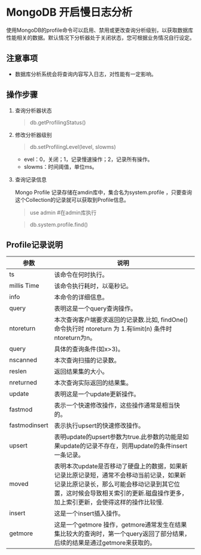# MongoDB 开启慢日志分析


使用MongoDB的profile命令可以启用、禁用或更改查询分析级别，以获取数据库性能相关的数据。默认情况下分析器处于关闭状态，您可根据业务情况自行设定。

## 注意事项

- 数据库分析系统会将查询内容写入日志，对性能有一定影响。


## 操作步骤
1. 查询分析器状态

   > db.getProfilingStatus()
   
1. 修改分析器级别
   > db.setProfilingLevel(level, slowms)

   - evel：0，关闭；1，记录慢速操作；2，记录所有操作。
   - slowms：时间阈值，单位ms。
	
1. 查询记录信息
	
   Mongo Profile 记录存储在amdin库中，集合名为system.profile ，只要查询这个Collection的记录就可以获取到Profile信息。

   > use admin   #在admin库执行
   
   > db.system.profile.find()
   
   
## Profile记录说明

参数 | 说明
---|---
ts	| 该命令在何时执行。
millis Time	| 该命令执行耗时，以毫秒记。
info	| 本命令的详细信息。
query	| 表明这是一个query查询操作。
ntoreturn	| 本次查询客户端要求返回的记录数.比如, findOne()命令执行时 ntoreturn 为 1.有limit(n) 条件时ntoreturn为n。
query	| 具体的查询条件(如x>3)。
nscanned	| 本次查询扫描的记录数。
reslen	| 返回结果集的大小。
nreturned	| 本次查询实际返回的结果集。
update	| 表明这是一个update更新操作。
fastmod	| 表示一个快速修改操作，这些操作通常是相当快的。
fastmodinsert 	| 表示执行upsert的快速修改操作。
upsert	| 表明update的upsert参数为true.此参数的功能是如果update的记录不存在，则用update的条件insert一条记录。
moved |	表明本次update是否移动了硬盘上的数据，如果新记录比原记录短，通常不会移动当前记录，如果新记录比原记录长，那么可能会移动记录到其它位置，这时候会导致相关索引的更新.磁盘操作更多，加上索引更新，会使得这样的操作比较慢.
insert |	这是一个insert插入操作。
getmore	| 这是一个getmore 操作，getmore通常发生在结果集比较大的查询时，第一个query返回了部分结果，后续的结果是通过getmore来获取的。
